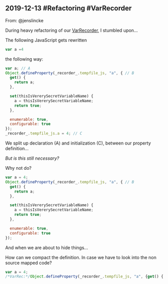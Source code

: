 ## 2019-12-13 #Refactoring #VarRecorder

From: @jenslincke

During heavy refactoring of our [VarRecorder](edit://src/external/babel-plugin-var-recorder-dev.js), I stumbled upon...

The following JavaScript gets rewritten 
```javascript
var a =4
```
the following way:

```javascript
var a; // A
Object.defineProperty(_recorder_.tempfile_js, "a", { // B
  get() {
    return a;
  },

  set(thisIsVererySecretVariableName) {
    a = thisIsVererySecretVariableName;
    return true;
  },

  enumerable: true,
  configurable: true
});
_recorder_.tempfile_js.a = 4; // C
```

We split up declaration (A) and initialization (C), between our property definition...


*But is this still necessary?*

Why not do? 

```javascript
var a = 4;
Object.defineProperty(_recorder_.tempfile_js, "a", { // B
  get() {
    return a;
  },

  set(thisIsVererySecretVariableName) {
    a = thisIsVererySecretVariableName;
    return true;
  },

  enumerable: true,
  configurable: true
});
```

And when we are about to hide things...


How can we compact the definition. In case we have to look into the non source mapped code?

```javascript
var a = 4; 
/*VarRec:*/Object.defineProperty(_recorder_.tempfile_js, "a", {get() { return a}, set(thisIsVererySecretVariableName) {a = thisIsVererySecretVariableName; return true}, enumerable: true, configurable: true});
```











